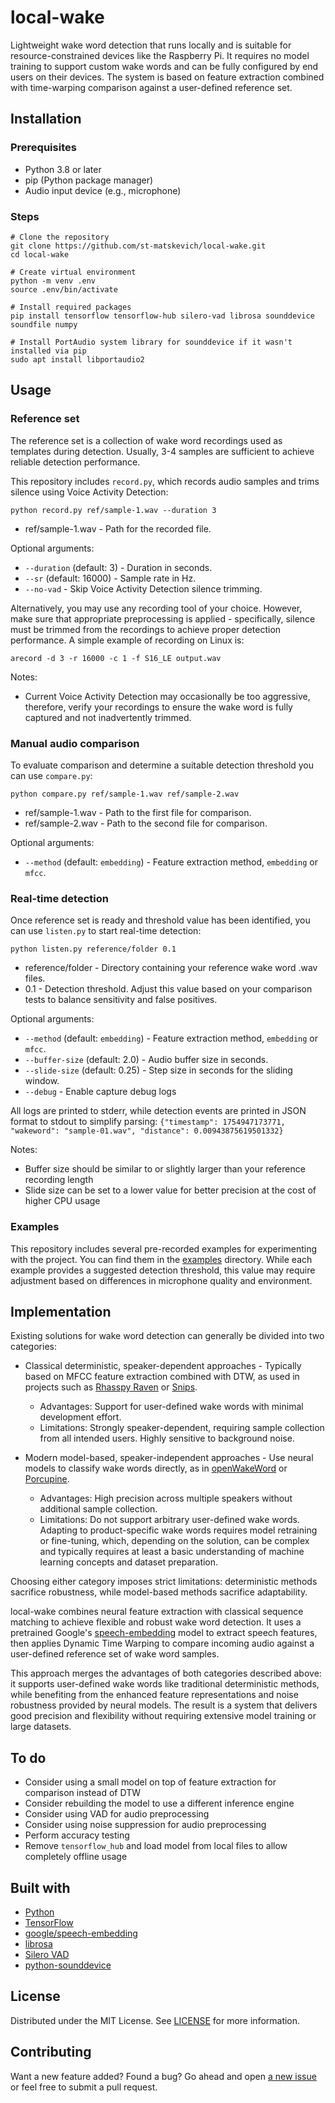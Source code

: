 # local-wake

Lightweight wake word detection that runs locally and is suitable for resource-constrained devices like the Raspberry Pi. It requires no model training to support custom wake words and can be fully configured by end users on their devices. The system is based on feature extraction combined with time-warping comparison against a user-defined reference set.

## Installation
### Prerequisites
- Python 3.8 or later
- pip (Python package manager)
- Audio input device (e.g., microphone)

### Steps
```
# Clone the repository
git clone https://github.com/st-matskevich/local-wake.git
cd local-wake

# Create virtual environment
python -m venv .env
source .env/bin/activate

# Install required packages
pip install tensorflow tensorflow-hub silero-vad librosa sounddevice soundfile numpy

# Install PortAudio system library for sounddevice if it wasn't installed via pip
sudo apt install libportaudio2
```

## Usage
### Reference set
The reference set is a collection of wake word recordings used as templates during detection. Usually, 3-4 samples are sufficient to achieve reliable detection performance.

This repository includes `record.py`, which records audio samples and trims silence using Voice Activity Detection:
```
python record.py ref/sample-1.wav --duration 3
```
- ref/sample-1.wav - Path for the recorded file.

Optional arguments:
- `--duration` (default: 3) - Duration in seconds.
- `--sr` (default: 16000) - Sample rate in Hz.
- `--no-vad` - Skip Voice Activity Detection silence trimming.

Alternatively, you may use any recording tool of your choice. However, make sure that appropriate preprocessing is applied - specifically, silence must be trimmed from the recordings to achieve proper detection performance. A simple example of recording on Linux is:
```
arecord -d 3 -r 16000 -c 1 -f S16_LE output.wav
```

Notes:
 - Current Voice Activity Detection may occasionally be too aggressive, therefore, verify your recordings to ensure the wake word is fully captured and not inadvertently trimmed.

### Manual audio comparison
To evaluate comparison and determine a suitable detection threshold you can use `compare.py`:
```
python compare.py ref/sample-1.wav ref/sample-2.wav
```
- ref/sample-1.wav - Path to the first file for comparison.
- ref/sample-2.wav - Path to the second file for comparison.

Optional arguments:
- `--method` (default: `embedding`) - Feature extraction method, `embedding` or `mfcc`.

### Real-time detection
Once reference set is ready and threshold value has been identified, you can use `listen.py` to start real-time detection:
```
python listen.py reference/folder 0.1 
```
- reference/folder - Directory containing your reference wake word .wav files.
- 0.1 - Detection threshold. Adjust this value based on your comparison tests to balance sensitivity and false positives.

Optional arguments:
- `--method` (default: `embedding`) - Feature extraction method, `embedding` or `mfcc`.
- `--buffer-size` (default: 2.0) - Audio buffer size in seconds.
- `--slide-size` (default: 0.25) - Step size in seconds for the sliding window.
- `--debug` - Enable capture debug logs

All logs are printed to stderr, while detection events are printed in JSON format to stdout to simplify parsing:
`{"timestamp": 1754947173771, "wakeword": "sample-01.wav", "distance": 0.00943875619501332}`

Notes:
- Buffer size should be similar to or slightly larger than your reference recording length
- Slide size can be set to a lower value for better precision at the cost of higher CPU usage

### Examples
This repository includes several pre-recorded examples for experimenting with the project. You can find them in the [examples](/examples) directory. While each example provides a suggested detection threshold, this value may require adjustment based on differences in microphone quality and environment.

## Implementation
Existing solutions for wake word detection can generally be divided into two categories:
- Classical deterministic, speaker-dependent approaches - Typically based on MFCC feature extraction combined with DTW, as used in projects such as [Rhasspy Raven](https://github.com/rhasspy/rhasspy-wake-raven) or [Snips](https://medium.com/snips-ai/machine-learning-on-voice-a-gentle-introduction-with-snips-personal-wake-word-detector-133bd6fb568e).
  - Advantages: Support for user-defined wake words with minimal development effort.
  - Limitations: Strongly speaker-dependent, requiring sample collection from all intended users. Highly sensitive to background noise.

- Modern model-based, speaker-independent approaches - Use neural models to classify wake words directly, as in [openWakeWord](https://github.com/dscripka/openWakeWord) or [Porcupine](https://github.com/Picovoice/porcupine).
  - Advantages: High precision across multiple speakers without additional sample collection.
  - Limitations: Do not support arbitrary user-defined wake words. Adapting to product-specific wake words requires model retraining or fine-tuning, which, depending on the solution, can be complex and typically requires at least a basic understanding of machine learning concepts and dataset preparation.

Choosing either category imposes strict limitations: deterministic methods sacrifice robustness, while model-based methods sacrifice adaptability.

local-wake combines neural feature extraction with classical sequence matching to achieve flexible and robust wake word detection. It uses a pretrained Google's [speech-embedding](https://www.kaggle.com/models/google/speech-embedding) model to extract speech features, then applies Dynamic Time Warping to compare incoming audio against a user-defined reference set of wake word samples.

This approach merges the advantages of both categories described above: it supports user-defined wake words like traditional deterministic methods, while benefiting from the enhanced feature representations and noise robustness provided by neural models. The result is a system that delivers good precision and flexibility without requiring extensive model training or large datasets.

## To do
- Consider using a small model on top of feature extraction for comparison instead of DTW
- Consider rebuilding the model to use a different inference engine
- Consider using VAD for audio preprocessing
- Consider using noise suppression for audio preprocessing
- Perform accuracy testing
- Remove `tensorflow_hub` and load model from local files to allow completely offline usage

## Built with
- [Python](https://www.python.org/)
- [TensorFlow](https://www.tensorflow.org/)
- [google/speech-embedding](https://www.kaggle.com/models/google/speech-embedding)
- [librosa](https://librosa.org/)
- [Silero VAD](https://github.com/snakers4/silero-vad)
- [python-sounddevice](https://github.com/spatialaudio/python-sounddevice)

## License
Distributed under the MIT License. See [LICENSE](LICENSE) for more information.

## Contributing
Want a new feature added? Found a bug? 
Go ahead and open [a new issue](https://github.com/st-matskevich/local-wake/issues/new) or feel free to submit a pull request.